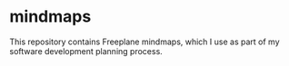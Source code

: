 # mindmaps
This repository contains Freeplane mindmaps, which I use as part of my software development planning process.
